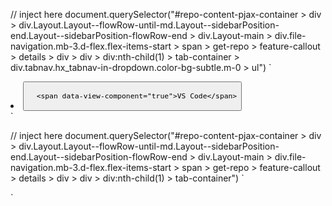// inject here document.querySelector("#repo-content-pjax-container > div > div.Layout.Layout--flowRow-until-md.Layout--sidebarPosition-end.Layout--sidebarPosition-flowRow-end > div.Layout-main > div.file-navigation.mb-3.d-flex.flex-items-start > span > get-repo > feature-callout > details > div > div > div:nth-child(1) > tab-container > div.tabnav.hx_tabnav-in-dropdown.color-bg-subtle.m-0 > ul")
`
<li role="presentation" data-view-component="true" class="hx_tabnav-in-dropdown-wrapper flex-1 d-inline-flex">
  <button data-tab="local" data-action="click:get-repo#vscodeTabSelected focusin:get-repo#vscodeTabSelected" id="vscode-tab" type="button" role="tab" aria-controls="vscode-panel" aria-selected="false" data-view-component="true" class="tabnav-tab flex-1" tabindex="-1">
    
      <span data-view-component="true">VS Code</span>
    
</button></li>
`

// inject here document.querySelector("#repo-content-pjax-container > div > div.Layout.Layout--flowRow-until-md.Layout--sidebarPosition-end.Layout--sidebarPosition-flowRow-end > div.Layout-main > div.file-navigation.mb-3.d-flex.flex-items-start > span > get-repo > feature-callout > details > div > div > div:nth-child(1) > tab-container")
`<div id="vscode-panel" role="tabpanel" tabindex="0" aria-labelledby="vscode-tab" data-view-component="true" class="vscode-panel" hidden="">          <ul class="list-style-none">
              

<li class="Box-row p-0 mt-0">
  <include-fragment data-target="get-repo.codespaceList" data-replace-remote-form-target="" data-src="/codespaces?codespace%5Bref%5D=master&amp;current_branch=master&amp;event_target=REPO_PAGE&amp;prompt_at_limit=true&amp;repo=438077610&amp;show_actions=true" data-action="include-fragment-replace:get-repo#hideSpinner loadstart:get-repo#showSpinner error:get-repo#refreshOnError">

<ul role="menu" class="overflow-x-auto" style="max-height: 370px;">




</ul>
<div class="p-3 mt-0 border-top" data-action="details-dialog-close:get-repo#refreshList">
<div class="position-relative">
<template id="concurrency-error">
<div data-view-component="true" class="Box">
<div data-view-component="true" class="Box-header">
<h2 data-view-component="true" class="Box-title">      Maximum running codespaces reached
</h2>

</div>

<ul>
<li data-view-component="true" class="Box-row border-bottom-0">    You have too many running codespaces. You'll need to stop some before you start a new codespace.
</li>
<li data-view-component="true" class="Box-row">    <a href="/codespaces" data-view-component="true" class="Link--primary">
<svg aria-hidden="true" height="16" viewBox="0 0 16 16" version="1.1" width="16" data-view-component="true" class="octicon octicon-codespaces">
<path fill-rule="evenodd" d="M2 1.75C2 .784 2.784 0 3.75 0h8.5C13.216 0 14 .784 14 1.75v5a1.75 1.75 0 01-1.75 1.75h-8.5A1.75 1.75 0 012 6.75v-5zm1.75-.25a.25.25 0 00-.25.25v5c0 .138.112.25.25.25h8.5a.25.25 0 00.25-.25v-5a.25.25 0 00-.25-.25h-8.5zM0 11.25c0-.966.784-1.75 1.75-1.75h12.5c.966 0 1.75.784 1.75 1.75v3A1.75 1.75 0 0114.25 16H1.75A1.75 1.75 0 010 14.25v-3zM1.75 11a.25.25 0 00-.25.25v3c0 .138.112.25.25.25h12.5a.25.25 0 00.25-.25v-3a.25.25 0 00-.25-.25H1.75z"></path><path fill-rule="evenodd" d="M3 12.75a.75.75 0 01.75-.75h.5a.75.75 0 010 1.5h-.5a.75.75 0 01-.75-.75zm4 0a.75.75 0 01.75-.75h4.5a.75.75 0 010 1.5h-4.5a.75.75 0 01-.75-.75z"></path>
</svg> &nbsp;Manage all codespaces <div class="float-right"><svg aria-hidden="true" height="16" viewBox="0 0 16 16" version="1.1" width="16" data-view-component="true" class="octicon octicon-arrow-right">
<path fill-rule="evenodd" d="M8.22 2.97a.75.75 0 011.06 0l4.25 4.25a.75.75 0 010 1.06l-4.25 4.25a.75.75 0 01-1.06-1.06l2.97-2.97H3.75a.75.75 0 010-1.5h7.44L8.22 4.03a.75.75 0 010-1.06z"></path>
</svg></div>
</a></li>
</ul>

</div>
</template>
<form class="js-toggle-hidden-codespace-form js-create-codespaces-form-command js-prefetch-codespace-location js-open-in-web-form" id="new_codespace" target="_blank" data-codespace-locations-url="https://online.visualstudio.com/api/v1/locations" data-target="get-repo.codespaceForm new-codespace.createCodespaceWithSkuSelectForm" data-action="pollvscode:get-repo#pollForVscode pollvscode:new-codespace#pollForVscode prpollvscode:prefetch-pane#pollForVscode" role="form" data-hydro-click="{&quot;event_type&quot;:&quot;codespace_create.click&quot;,&quot;payload&quot;:{&quot;ref&quot;:&quot;master&quot;,&quot;repository_id&quot;:438077610,&quot;pull_request_id&quot;:null,&quot;target&quot;:&quot;REPO_PAGE_DROPDOWN&quot;,&quot;user_id&quot;:21194079,&quot;codespace_id&quot;:null,&quot;originating_url&quot;:&quot;https://github.com/codespaces?codespace%5Bref%5D=master&amp;current_branch=master&amp;event_target=REPO_PAGE&amp;repo=438077610&quot;}}" data-hydro-click-hmac="b97b542074573ae278750fa7f3b87629c15caca90491d06640833876308d72fc" action="/codespaces" accept-charset="UTF-8" method="post"><input type="hidden" name="authenticity_token" value="_XoYxCKpGrJ9iRo0Zvy5hAg-6qZuoEEuD0aRQ5jVvC1chCVYs3tenzC-NcP1P4aOP_5MvsCP29UGFKG4ZhusFA" autocomplete="off">
<input autocomplete="off" type="hidden" value="438077610" name="codespace[repository_id]" id="codespace_repository_id">
<input value="master" autocomplete="off" type="hidden" name="codespace[ref]" id="codespace_ref">
<input autocomplete="off" type="hidden" name="codespace[pull_request_id]" id="codespace_pull_request_id">


<input data-target="new-codespace.vscsTargetUrl" autocomplete="off" type="hidden" name="codespace[vscs_target_url]" id="codespace_vscs_target_url">

<input autocomplete="off" type="hidden" name="codespace[location]" id="codespace_location" value="WestEurope">
<div>
<prefetch-pane data-action="mouseover:prefetch-pane#prefetchLocationAndSkus" data-codespace-skus-url="/codespaces/skus?ref_name=master&amp;repository_id=438077610" data-branch-has-changed="false" data-catalyst="">
<details class="details-reset details-overlay details-overlay-dark " hidden="">
		  

<details-dialog class="Box d-flex flex-column anim-fade-in fast Box--overlay " aria-label="Create codespace for umutbasal/2022" role="dialog" aria-modal="true">
<div class="Box-header">
<button class="Box-btn-octicon btn-octicon float-right" type="button" aria-label="Close dialog" data-close-dialog="">
<svg aria-hidden="true" height="16" viewBox="0 0 16 16" version="1.1" width="16" data-view-component="true" class="octicon octicon-x">
<path fill-rule="evenodd" d="M3.72 3.72a.75.75 0 011.06 0L8 6.94l3.22-3.22a.75.75 0 111.06 1.06L9.06 8l3.22 3.22a.75.75 0 11-1.06 1.06L8 9.06l-3.22 3.22a.75.75 0 01-1.06-1.06L6.94 8 3.72 4.78a.75.75 0 010-1.06z"></path>
</svg>
</button>
<h1 class="Box-title">Create codespace for umutbasal/2022</h1>
</div>

  <div class="Box-body border-bottom-0" data-target="prefetch-pane.skuSelect">


<h4 class="Box-title">Machine type</h4>
<div class="Box radio-group d-flex flex-wrap flex-content-start my-3">

<label for="standardLinux32gb-" class="Box-row p-0 py-2 d-flex flex-row flex-justify-between" style="cursor:pointer;width:100%;">
<div class="d-flex flex-row">
<div class="d-flex flex-items-center p-2 pl-3">
  <input type="radio" name="codespace[sku_name]" id="standardLinux32gb-" value="standardLinux32gb" checked="checked">
</div>
<div class="flex-self-center px-1 ">
  <div>
	4-core
  </div>
  <div class="flex-self-center">
	<span class="text-small text-normal color-fg-muted ">
		8GB RAM • 32GB
	</span>
  </div>
</div>
</div>
<div class="flex-self-center px-3">
<div class="text-small text-normal color-fg-muted ">
</div>
</div>
</label>
</div>

<div data-view-component="true" class="color-fg-muted mb-3 text-normal text-small">
Need even more power? <a href="mailto:codespaces@github.com" data-view-component="true">Contact our team</a> to enable 16 and 32-core machines for your organization.
</div>  <div data-view-component="true" class="d-flex flex-column flex-items-end">
<div class="btn btn-sm btn-primary js-create-codespace-with-sku-button float-right" data-close-dialog="">Create codespace</div>
</div></div>

  <div class="Box-body" data-target="prefetch-pane.skuError" hidden="">
	<p class="p-2">Something went wrong.</p>
  </div>

</details-dialog>
</details>
<button name="button" type="submit" class="btn btn-block js-toggle-hidden" data-target="prefetch-pane.skipSkuButton">
  
  New codespace
</button>          </prefetch-pane>
<span class="js-toggle-hidden" hidden=""> 
		<button disabled="disabled" type="button" data-view-component="true" class="btn btn-block btn">  <svg style="box-sizing: content-box; color: var(--color-icon-primary);" width="16" height="16" viewBox="0 0 16 16" fill="none" data-view-component="true" class="v-align-text-bottom anim-rotate">
<circle cx="8" cy="8" r="7" stroke="currentColor" stroke-opacity="0.25" stroke-width="2" vector-effect="non-scaling-stroke"></circle>
<path d="M15 8a7.002 7.002 0 00-7-7" stroke="currentColor" stroke-width="2" stroke-linecap="round" vector-effect="non-scaling-stroke"></path>
</svg>
Opening in codespace
</button>

</span>
</div>
</form>  </div>
</div>
</include-fragment>

</li>
</ul>
</div>`